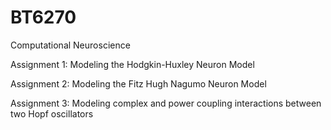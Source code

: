# BT6270
Computational Neuroscience  

Assignment 1: Modeling the Hodgkin-Huxley Neuron Model  
  
Assignment 2: Modeling the Fitz Hugh Nagumo Neuron Model  
  
Assignment 3: Modeling complex and power coupling interactions between two Hopf oscillators
